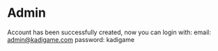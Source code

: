 Admin
=====
Account has been successfully created, now you can login with:
   email: admin@kadigame.com
   password: kadigame
